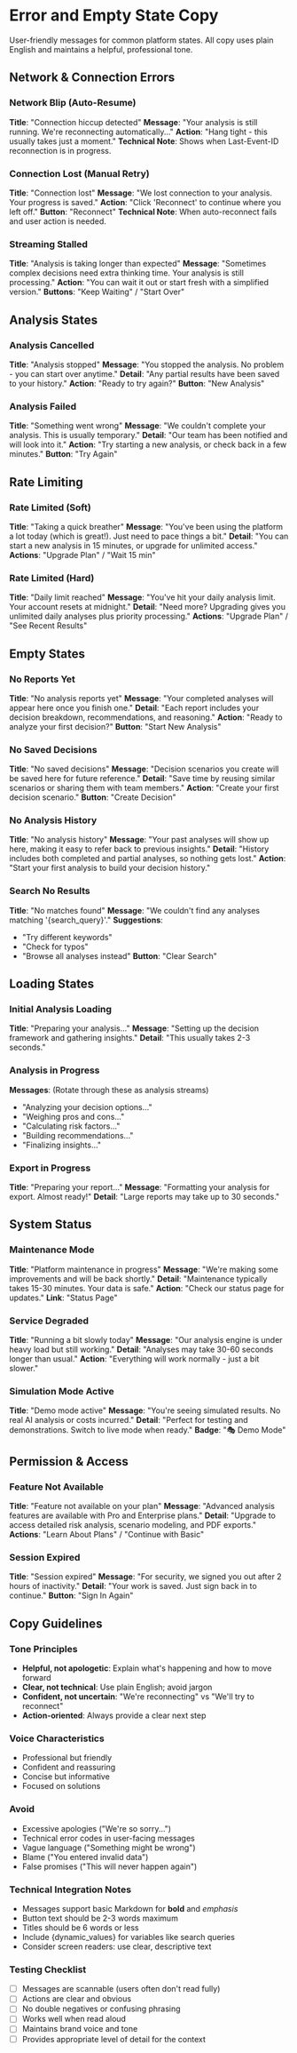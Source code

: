 # Error and Empty State Copy

User-friendly messages for common platform states. All copy uses plain English and maintains a helpful, professional tone.

## Network & Connection Errors

### Network Blip (Auto-Resume)
**Title**: "Connection hiccup detected"
**Message**: "Your analysis is still running. We're reconnecting automatically..."
**Action**: "Hang tight - this usually takes just a moment."
**Technical Note**: Shows when Last-Event-ID reconnection is in progress.

### Connection Lost (Manual Retry)
**Title**: "Connection lost"
**Message**: "We lost connection to your analysis. Your progress is saved."
**Action**: "Click 'Reconnect' to continue where you left off."
**Button**: "Reconnect"
**Technical Note**: When auto-reconnect fails and user action is needed.

### Streaming Stalled
**Title**: "Analysis is taking longer than expected"
**Message**: "Sometimes complex decisions need extra thinking time. Your analysis is still processing."
**Action**: "You can wait it out or start fresh with a simplified version."
**Buttons**: "Keep Waiting" / "Start Over"

## Analysis States

### Analysis Cancelled
**Title**: "Analysis stopped"
**Message**: "You stopped the analysis. No problem - you can start over anytime."
**Detail**: "Any partial results have been saved to your history."
**Action**: "Ready to try again?"
**Button**: "New Analysis"

### Analysis Failed
**Title**: "Something went wrong"
**Message**: "We couldn't complete your analysis. This is usually temporary."
**Detail**: "Our team has been notified and will look into it."
**Action**: "Try starting a new analysis, or check back in a few minutes."
**Button**: "Try Again"

## Rate Limiting

### Rate Limited (Soft)
**Title**: "Taking a quick breather"
**Message**: "You've been using the platform a lot today (which is great!). Just need to pace things a bit."
**Detail**: "You can start a new analysis in 15 minutes, or upgrade for unlimited access."
**Actions**: "Upgrade Plan" / "Wait 15 min"

### Rate Limited (Hard)
**Title**: "Daily limit reached"
**Message**: "You've hit your daily analysis limit. Your account resets at midnight."
**Detail**: "Need more? Upgrading gives you unlimited daily analyses plus priority processing."
**Actions**: "Upgrade Plan" / "See Recent Results"

## Empty States

### No Reports Yet
**Title**: "No analysis reports yet"
**Message**: "Your completed analyses will appear here once you finish one."
**Detail**: "Each report includes your decision breakdown, recommendations, and reasoning."
**Action**: "Ready to analyze your first decision?"
**Button**: "Start New Analysis"

### No Saved Decisions
**Title**: "No saved decisions"
**Message**: "Decision scenarios you create will be saved here for future reference."
**Detail**: "Save time by reusing similar scenarios or sharing them with team members."
**Action**: "Create your first decision scenario."
**Button**: "Create Decision"

### No Analysis History
**Title**: "No analysis history"
**Message**: "Your past analyses will show up here, making it easy to refer back to previous insights."
**Detail**: "History includes both completed and partial analyses, so nothing gets lost."
**Action**: "Start your first analysis to build your decision history."

### Search No Results
**Title**: "No matches found"
**Message**: "We couldn't find any analyses matching '{search_query}'."
**Suggestions**:
- "Try different keywords"
- "Check for typos"
- "Browse all analyses instead"
**Button**: "Clear Search"

## Loading States

### Initial Analysis Loading
**Title**: "Preparing your analysis..."
**Message**: "Setting up the decision framework and gathering insights."
**Detail**: "This usually takes 2-3 seconds."

### Analysis in Progress
**Messages**: (Rotate through these as analysis streams)
- "Analyzing your decision options..."
- "Weighing pros and cons..."
- "Calculating risk factors..."
- "Building recommendations..."
- "Finalizing insights..."

### Export in Progress
**Title**: "Preparing your report..."
**Message**: "Formatting your analysis for export. Almost ready!"
**Detail**: "Large reports may take up to 30 seconds."

## System Status

### Maintenance Mode
**Title**: "Platform maintenance in progress"
**Message**: "We're making some improvements and will be back shortly."
**Detail**: "Maintenance typically takes 15-30 minutes. Your data is safe."
**Action**: "Check our status page for updates."
**Link**: "Status Page"

### Service Degraded
**Title**: "Running a bit slowly today"
**Message**: "Our analysis engine is under heavy load but still working."
**Detail**: "Analyses may take 30-60 seconds longer than usual."
**Action**: "Everything will work normally - just a bit slower."

### Simulation Mode Active
**Title**: "Demo mode active"
**Message**: "You're seeing simulated results. No real AI analysis or costs incurred."
**Detail**: "Perfect for testing and demonstrations. Switch to live mode when ready."
**Badge**: "🎭 Demo Mode"

## Permission & Access

### Feature Not Available
**Title**: "Feature not available on your plan"
**Message**: "Advanced analysis features are available with Pro and Enterprise plans."
**Detail**: "Upgrade to access detailed risk analysis, scenario modeling, and PDF exports."
**Actions**: "Learn About Plans" / "Continue with Basic"

### Session Expired
**Title**: "Session expired"
**Message**: "For security, we signed you out after 2 hours of inactivity."
**Detail**: "Your work is saved. Just sign back in to continue."
**Button**: "Sign In Again"

## Copy Guidelines

### Tone Principles
- **Helpful, not apologetic**: Explain what's happening and how to move forward
- **Clear, not technical**: Use plain English; avoid jargon
- **Confident, not uncertain**: "We're reconnecting" vs "We'll try to reconnect"
- **Action-oriented**: Always provide a clear next step

### Voice Characteristics
- Professional but friendly
- Confident and reassuring
- Concise but informative
- Focused on solutions

### Avoid
- Excessive apologies ("We're so sorry...")
- Technical error codes in user-facing messages
- Vague language ("Something might be wrong")
- Blame ("You entered invalid data")
- False promises ("This will never happen again")

### Technical Integration Notes
- Messages support basic Markdown for **bold** and *emphasis*
- Button text should be 2-3 words maximum
- Titles should be 6 words or less
- Include {dynamic_values} for variables like search queries
- Consider screen readers: use clear, descriptive text

### Testing Checklist
- [ ] Messages are scannable (users often don't read fully)
- [ ] Actions are clear and obvious
- [ ] No double negatives or confusing phrasing
- [ ] Works well when read aloud
- [ ] Maintains brand voice and tone
- [ ] Provides appropriate level of detail for the context